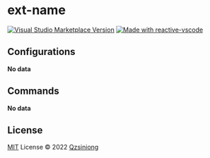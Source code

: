 # ext-name

<a href="https://marketplace.visualstudio.com/items?itemName=qzsiniong.ext-name" target="__blank"><img src="https://img.shields.io/visual-studio-marketplace/v/qzsiniong.ext-name.svg?color=eee&amp;label=VS%20Code%20Marketplace&logo=visual-studio-code" alt="Visual Studio Marketplace Version" /></a>
<a href="https://kermanx.github.io/reactive-vscode/" target="__blank"><img src="https://img.shields.io/badge/made_with-reactive--vscode-%23007ACC?style=flat&labelColor=%23229863"  alt="Made with reactive-vscode" /></a>

## Configurations

<!-- configs -->

**No data**

<!-- configs -->

## Commands

<!-- commands -->

**No data**

<!-- commands -->

## License

[MIT](./LICENSE.md) License © 2022 [Qzsiniong](https://github.com/qzsiniong)
